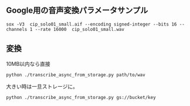 

## Google用の音声変換パラメータサンプル

```
sox -V3  cip_solo01_small.aif --encoding signed-integer --bits 16 --channels 1 --rate 16000  cip_solo01_small.wav
```

## 変換

10MB以内なら直接

```
python ./transcribe_async_from_storage.py path/to/wav
```

大きい時は一旦ストレージに。


```
python ./transcribe_async_from_storage.py gs://bucket/key
```
